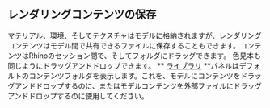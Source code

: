 
## レンダリングコンテンツの保存
マテリアル、環境、そしてテクスチャはモデルに格納されますが、レンダリングコンテンツはモデル間で共有できるファイルに保存することもできます。コンテンツはRhinoのセッション間で、そしてフォルダにドラッグできます。
色見本も同じようにドラッグアンドドロップできます。
** [ライブラリ](libraries.html) **パネルはデフォルトのコンテンツフォルダを表示します。これを、モデルにコンテンツをドラッグアンドドロップするのに、またはモデルコンテンツを外部ファイルにドラッグアンドドロップするのに使用してください。

